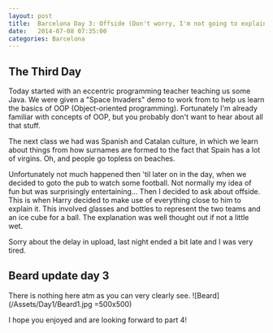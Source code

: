 ```yaml
---
layout: post
title:  Barcelona Day 3: Offside (Don't worry, I'm not going to explain it)
date:   2014-07-08 07:35:00
categories: Barcelona
---
```


## The Third Day
Today started with an eccentric programming teacher teaching us some Java. We were given a "Space Invaders" demo to work from to help us learn the basics of OOP (Object-oriented programming). Fortunately I'm already familiar with concepts of OOP, but you probably don't want to hear about all that stuff. 

The next class we had was Spanish and Catalan culture, in which we learn about things from how surnames are formed to the fact that Spain has a lot of virgins. Oh, and people go topless on beaches. 

Unfortunately not much happened then 'til later on in the day, when we decided to goto the pub to watch some football. Not normally my idea of fun but was surprisingly entertaining... Then I decided to ask about offside. 
This is when Harry decided to make use of everything close to him to explain it. This involved glasses and bottles to represent the two teams and an ice cube for a ball. The explanation was well thought out if not a little wet. 

Sorry about the delay in upload, last night ended a bit late and I was very tired.

## Beard update day 3
There is nothing here atm as you can very clearly see.
![Beard](/Assets/Day1/Beard1.jpg =500x500)

I hope you enjoyed and are looking forward to part 4!